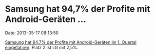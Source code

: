 Samsung hat 94,7% der Profite mit Android-Geräten \...
======================================================

Date: 2013-05-17 08:13:50

[Samsung hat 94,7% der Profite mit Android-Geräten im 1. Quartal
eingefahren](http://www.theregister.co.uk/2013/05/15/samsing_android_profit_share/).
Platz 2 ist LG mit 2,5%.
